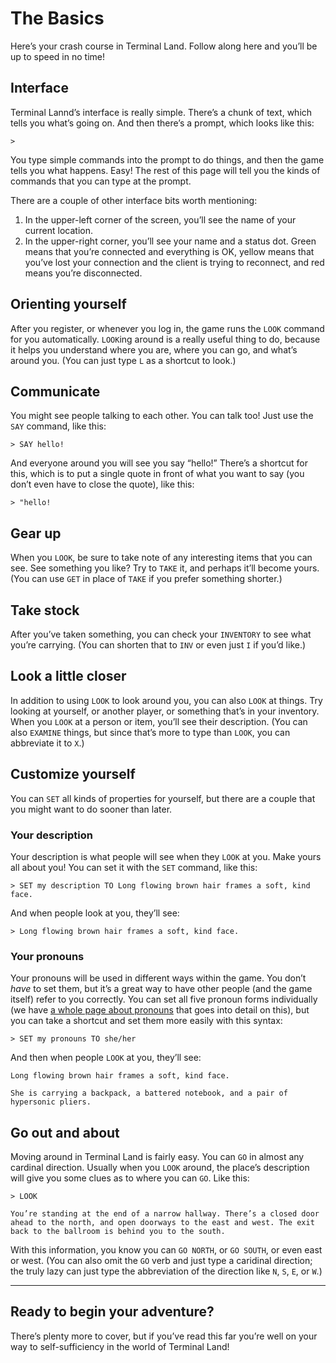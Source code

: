 # The Basics

Here’s your crash course in Terminal Land. Follow along here and you’ll be up to speed in no time!

## Interface

Terminal Lannd’s interface is really simple. There’s a chunk of text, which tells you what’s going on. And then there’s a prompt, which looks like this:

```
>
```

You type simple commands into the prompt to do things, and then the game tells you what happens. Easy! The rest of this page will tell you the kinds of commands that you can type at the prompt.

There are a couple of other interface bits worth mentioning:

1. In the upper-left corner of the screen, you’ll see the name of your current location.
2. In the upper-right corner, you’ll see your name and a status dot. Green means that you’re connected and everything is OK, yellow means that you’ve lost your connection and the client is trying to reconnect, and red means you’re disconnected.

## Orienting yourself

After you register, or whenever you log in, the game runs the `LOOK` command for you automatically. `LOOK`ing around is a really useful thing to do, because it helps you understand where you are, where you can go, and what’s around you. (You can just type `L` as a shortcut to look.)

## Communicate

You might see people talking to each other. You can talk too! Just use the `SAY` command, like this:

```
> SAY hello!
```

And everyone around you will see you say “hello!” There’s a shortcut for this, which is to put a single quote in front of what you want to say (you don’t even have to close the quote), like this:

```
> "hello!
```

## Gear up

When you `LOOK`, be sure to take note of any interesting items that you can see. See something you like? Try to `TAKE` it, and perhaps it’ll become yours. (You can use `GET` in place of `TAKE` if you prefer something shorter.)

## Take stock

After you’ve taken something, you can check your `INVENTORY` to see what you’re carrying. (You can shorten that to `INV` or even just `I` if you’d like.)

## Look a little closer

In addition to using `LOOK` to look around you, you can also `LOOK` at things. Try looking at yourself, or another player, or something that’s in your inventory. When you `LOOK` at a person or item, you’ll see their description. (You can also `EXAMINE` things, but since that’s more to type than `LOOK`, you can abbreviate it to `X`.)

## Customize yourself

You can `SET` all kinds of properties for yourself, but there are a couple that you might want to do sooner than later.

### Your description

Your description is what people will see when they `LOOK` at you. Make yours all about you! You can set it with the `SET` command, like this:

```
> SET my description TO Long flowing brown hair frames a soft, kind face.
```

And when people look at you, they’ll see:

```
> Long flowing brown hair frames a soft, kind face.
```

### Your pronouns

Your pronouns will be used in different ways within the game. You don’t _have_ to set them, but it’s a great way to have other people (and the game itself) refer to you correctly. You can set all five pronoun forms individually (we have [a whole page about pronouns](pronouns) that goes into detail on this), but you can take a shortcut and set them more easily with this syntax:

```
> SET my pronouns TO she/her
```

And then when people `LOOK` at you, they’ll see:

```
Long flowing brown hair frames a soft, kind face.

She is carrying a backpack, a battered notebook, and a pair of hypersonic pliers.
```

## Go out and about

Moving around in Terminal Land is fairly easy. You can `GO` in almost any cardinal direction. Usually when you `LOOK` around, the place’s description will give you some clues as to where you can `GO`. Like this:

```
> LOOK

You’re standing at the end of a narrow hallway. There’s a closed door ahead to the north, and open doorways to the east and west. The exit back to the ballroom is behind you to the south.
```

With this information, you know you can `GO NORTH`, or `GO SOUTH`, or even east or west. (You can also omit the `GO` verb and just type a caridinal direction; the truly lazy can just type the abbreviation of the direction like `N`, `S`, `E`, or `W`.)

----

## Ready to begin your adventure?

There’s plenty more to cover, but if you’ve read this far you’re well on your way to self-sufficiency in the world of Terminal Land!
